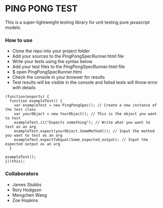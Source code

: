 # PING PONG TEST

This is a super-lightweight testing library for unit testing pure javascript models.

### How to use

- Clone the repo into your project folder
- Add your sources to the PingPongSpecRunner.html file
- Write your tests using the syntax below
- Add your test files to the PingPongSpecRunner.html file
- $ open PingPongSpecRunner.html
- Check the console in your browser for results
- Test results will be visible in the console and failed tests will throw error with details

```
(function(exports) {
  function exampleTest() {
    var exampleTest = new PingPongSpec(); // Create a new instance of the test class
    var yourObject = new YourObject(); // This is the object you want to test
    exampleTest.it("Expects something"); // Write what you want to test as an arg
    exampleTest.expect(yourObject.SomeMethod()); // Input the method you want to test as an arg
    exampleTest.expectToEqual(Some_expected_output); // Input the expected output as an arg
  }

exampleTest();
})(this);
```
### Collaborators
- James Stubbs
- Rory Hodgson
- Mengchen Wang
- Zoe Hopkins
